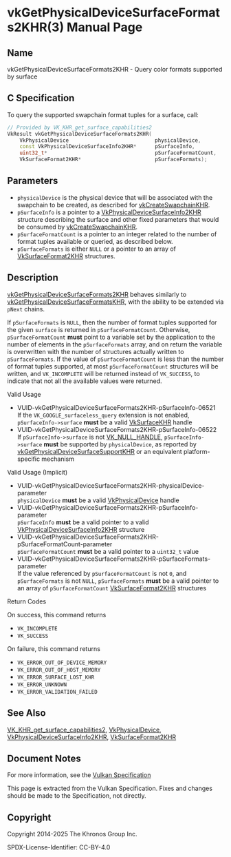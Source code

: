 # vkGetPhysicalDeviceSurfaceFormats2KHR(3) Manual Page

## Name

vkGetPhysicalDeviceSurfaceFormats2KHR - Query color formats supported by surface



## [](#_c_specification)C Specification

To query the supported swapchain format tuples for a surface, call:

```c++
// Provided by VK_KHR_get_surface_capabilities2
VkResult vkGetPhysicalDeviceSurfaceFormats2KHR(
    VkPhysicalDevice                            physicalDevice,
    const VkPhysicalDeviceSurfaceInfo2KHR*      pSurfaceInfo,
    uint32_t*                                   pSurfaceFormatCount,
    VkSurfaceFormat2KHR*                        pSurfaceFormats);
```

## [](#_parameters)Parameters

- `physicalDevice` is the physical device that will be associated with the swapchain to be created, as described for [vkCreateSwapchainKHR](https://registry.khronos.org/vulkan/specs/latest/man/html/vkCreateSwapchainKHR.html).
- `pSurfaceInfo` is a pointer to a [VkPhysicalDeviceSurfaceInfo2KHR](https://registry.khronos.org/vulkan/specs/latest/man/html/VkPhysicalDeviceSurfaceInfo2KHR.html) structure describing the surface and other fixed parameters that would be consumed by [vkCreateSwapchainKHR](https://registry.khronos.org/vulkan/specs/latest/man/html/vkCreateSwapchainKHR.html).
- `pSurfaceFormatCount` is a pointer to an integer related to the number of format tuples available or queried, as described below.
- `pSurfaceFormats` is either `NULL` or a pointer to an array of [VkSurfaceFormat2KHR](https://registry.khronos.org/vulkan/specs/latest/man/html/VkSurfaceFormat2KHR.html) structures.

## [](#_description)Description

[vkGetPhysicalDeviceSurfaceFormats2KHR](https://registry.khronos.org/vulkan/specs/latest/man/html/vkGetPhysicalDeviceSurfaceFormats2KHR.html) behaves similarly to [vkGetPhysicalDeviceSurfaceFormatsKHR](https://registry.khronos.org/vulkan/specs/latest/man/html/vkGetPhysicalDeviceSurfaceFormatsKHR.html), with the ability to be extended via `pNext` chains.

If `pSurfaceFormats` is `NULL`, then the number of format tuples supported for the given `surface` is returned in `pSurfaceFormatCount`. Otherwise, `pSurfaceFormatCount` **must** point to a variable set by the application to the number of elements in the `pSurfaceFormats` array, and on return the variable is overwritten with the number of structures actually written to `pSurfaceFormats`. If the value of `pSurfaceFormatCount` is less than the number of format tuples supported, at most `pSurfaceFormatCount` structures will be written, and `VK_INCOMPLETE` will be returned instead of `VK_SUCCESS`, to indicate that not all the available values were returned.

Valid Usage

- [](#VUID-vkGetPhysicalDeviceSurfaceFormats2KHR-pSurfaceInfo-06521)VUID-vkGetPhysicalDeviceSurfaceFormats2KHR-pSurfaceInfo-06521  
  If the `VK_GOOGLE_surfaceless_query` extension is not enabled, `pSurfaceInfo->surface` **must** be a valid [VkSurfaceKHR](https://registry.khronos.org/vulkan/specs/latest/man/html/VkSurfaceKHR.html) handle
- [](#VUID-vkGetPhysicalDeviceSurfaceFormats2KHR-pSurfaceInfo-06522)VUID-vkGetPhysicalDeviceSurfaceFormats2KHR-pSurfaceInfo-06522  
  If `pSurfaceInfo->surface` is not [VK\_NULL\_HANDLE](https://registry.khronos.org/vulkan/specs/latest/man/html/VK_NULL_HANDLE.html), `pSurfaceInfo->surface` **must** be supported by `physicalDevice`, as reported by [vkGetPhysicalDeviceSurfaceSupportKHR](https://registry.khronos.org/vulkan/specs/latest/man/html/vkGetPhysicalDeviceSurfaceSupportKHR.html) or an equivalent platform-specific mechanism

Valid Usage (Implicit)

- [](#VUID-vkGetPhysicalDeviceSurfaceFormats2KHR-physicalDevice-parameter)VUID-vkGetPhysicalDeviceSurfaceFormats2KHR-physicalDevice-parameter  
  `physicalDevice` **must** be a valid [VkPhysicalDevice](https://registry.khronos.org/vulkan/specs/latest/man/html/VkPhysicalDevice.html) handle
- [](#VUID-vkGetPhysicalDeviceSurfaceFormats2KHR-pSurfaceInfo-parameter)VUID-vkGetPhysicalDeviceSurfaceFormats2KHR-pSurfaceInfo-parameter  
  `pSurfaceInfo` **must** be a valid pointer to a valid [VkPhysicalDeviceSurfaceInfo2KHR](https://registry.khronos.org/vulkan/specs/latest/man/html/VkPhysicalDeviceSurfaceInfo2KHR.html) structure
- [](#VUID-vkGetPhysicalDeviceSurfaceFormats2KHR-pSurfaceFormatCount-parameter)VUID-vkGetPhysicalDeviceSurfaceFormats2KHR-pSurfaceFormatCount-parameter  
  `pSurfaceFormatCount` **must** be a valid pointer to a `uint32_t` value
- [](#VUID-vkGetPhysicalDeviceSurfaceFormats2KHR-pSurfaceFormats-parameter)VUID-vkGetPhysicalDeviceSurfaceFormats2KHR-pSurfaceFormats-parameter  
  If the value referenced by `pSurfaceFormatCount` is not `0`, and `pSurfaceFormats` is not `NULL`, `pSurfaceFormats` **must** be a valid pointer to an array of `pSurfaceFormatCount` [VkSurfaceFormat2KHR](https://registry.khronos.org/vulkan/specs/latest/man/html/VkSurfaceFormat2KHR.html) structures

Return Codes

On success, this command returns

- `VK_INCOMPLETE`
- `VK_SUCCESS`

On failure, this command returns

- `VK_ERROR_OUT_OF_DEVICE_MEMORY`
- `VK_ERROR_OUT_OF_HOST_MEMORY`
- `VK_ERROR_SURFACE_LOST_KHR`
- `VK_ERROR_UNKNOWN`
- `VK_ERROR_VALIDATION_FAILED`

## [](#_see_also)See Also

[VK\_KHR\_get\_surface\_capabilities2](https://registry.khronos.org/vulkan/specs/latest/man/html/VK_KHR_get_surface_capabilities2.html), [VkPhysicalDevice](https://registry.khronos.org/vulkan/specs/latest/man/html/VkPhysicalDevice.html), [VkPhysicalDeviceSurfaceInfo2KHR](https://registry.khronos.org/vulkan/specs/latest/man/html/VkPhysicalDeviceSurfaceInfo2KHR.html), [VkSurfaceFormat2KHR](https://registry.khronos.org/vulkan/specs/latest/man/html/VkSurfaceFormat2KHR.html)

## [](#_document_notes)Document Notes

For more information, see the [Vulkan Specification](https://registry.khronos.org/vulkan/specs/latest/html/vkspec.html#vkGetPhysicalDeviceSurfaceFormats2KHR)

This page is extracted from the Vulkan Specification. Fixes and changes should be made to the Specification, not directly.

## [](#_copyright)Copyright

Copyright 2014-2025 The Khronos Group Inc.

SPDX-License-Identifier: CC-BY-4.0